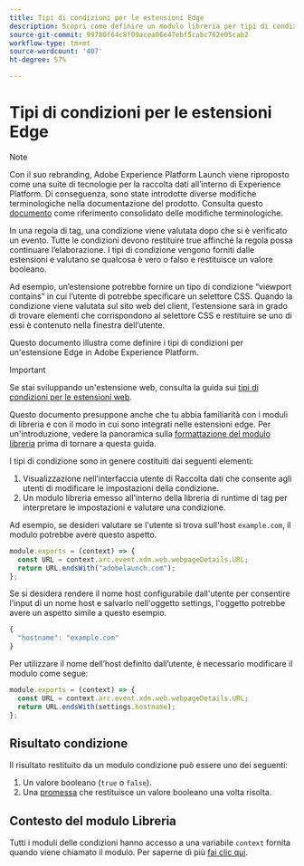 ```yaml
---
title: Tipi di condizioni per le estensioni Edge
description: Scopri come definire un modulo libreria per tipi di condizione per un’estensione Edge in Adobe Experience Platform.
source-git-commit: 99780f64c8f09acea06e47ebf5cabc762e05cab2
workflow-type: tm+mt
source-wordcount: '407'
ht-degree: 57%

---
```


# Tipi di condizioni per le estensioni Edge

>[!NOTE]
>
> Con il suo rebranding, Adobe Experience Platform Launch viene riproposto come una suite di tecnologie per la raccolta dati all’interno di Experience Platform. Di conseguenza, sono state introdotte diverse modifiche terminologiche nella documentazione del prodotto. Consulta questo [documento](../../term-updates.md) come riferimento consolidato delle modifiche terminologiche.

In una regola di tag, una condizione viene valutata dopo che si è verificato un evento. Tutte le condizioni devono restituire true affinché la regola possa continuare l’elaborazione. I tipi di condizione vengono forniti dalle estensioni e valutano se qualcosa è vero o falso e restituisce un valore booleano.

Ad esempio, un’estensione potrebbe fornire un tipo di condizione “viewport contains” in cui l’utente di potrebbe specificare un selettore CSS. Quando la condizione viene valutata sul sito web del client, l’estensione sarà in grado di trovare elementi che corrispondono al selettore CSS e restituire se uno di essi è contenuto nella finestra dell’utente.

Questo documento illustra come definire i tipi di condizioni per un&#39;estensione Edge in Adobe Experience Platform.

>[!IMPORTANT]
>
>Se stai sviluppando un&#39;estensione web, consulta la guida sui [tipi di condizioni per le estensioni web](../web/condition-types.md).
>
>Questo documento presuppone anche che tu abbia familiarità con i moduli di libreria e con il modo in cui sono integrati nelle estensioni edge. Per un&#39;introduzione, vedere la panoramica sulla [formattazione del modulo libreria](./format.md) prima di tornare a questa guida.

I tipi di condizione sono in genere costituiti dai seguenti elementi:

1. Visualizzazione nell’interfaccia utente di Raccolta dati che consente agli utenti di modificare le impostazioni della condizione.
2. Un modulo libreria emesso all&#39;interno della libreria di runtime di tag per interpretare le impostazioni e valutare una condizione.

Ad esempio, se desideri valutare se l&#39;utente si trova sull&#39;host `example.com`, il modulo potrebbe avere questo aspetto.

```js
module.exports = (context) => {
  const URL = context.arc.event.xdm.web.webpageDetails.URL;
  return URL.endsWith("adobelaunch.com");
};
```

Se si desidera rendere il nome host configurabile dall&#39;utente per consentire l&#39;input di un nome host e salvarlo nell&#39;oggetto settings, l&#39;oggetto potrebbe avere un aspetto simile a questo esempio.

```js
{
  "hostname": "example.com"
}
```

Per utilizzare il nome dell’host definito dall’utente, è necessario modificare il modulo come segue:

```js
module.exports = (context) => {
  const URL = context.arc.event.xdm.web.webpageDetails.URL;
  return URL.endsWith(settings.hostname);
};
```

## Risultato condizione

Il risultato restituito da un modulo condizione può essere uno dei seguenti:

1. Un valore booleano (`true` o `false`).
1. Una [promessa](https://developer.mozilla.org/it-IT/docs/Web/JavaScript/Reference/Global_Objects/Promise) che restituisce un valore booleano una volta risolta.

## Contesto del modulo Libreria

Tutti i moduli delle condizioni hanno accesso a una variabile `context` fornita quando viene chiamato il modulo. Per saperne di più [fai clic qui](./context.md).
